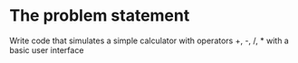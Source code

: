 # The problem statement


Write code that simulates a simple calculator with operators +, -, /, * with a basic user interface


